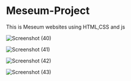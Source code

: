 


# Meseum-Project
This is Meseum websites using HTML,CSS and js

![Screenshot (40)](https://user-images.githubusercontent.com/79249131/138421364-77074eac-6e2c-4293-a41c-b55fb60b6bed.png)

![Screenshot (41)](https://user-images.githubusercontent.com/79249131/138421347-07f5b0cf-7c6a-4c62-a823-81fd7a3f5e21.png)

![Screenshot (42)](https://user-images.githubusercontent.com/79249131/138421335-5fba8bb5-1a61-409e-acd8-a3e6c4b4fd19.png)

![Screenshot (43)](https://user-images.githubusercontent.com/79249131/138421299-a30c71d4-ce7c-41a1-bd55-c91b3eea6498.png)












